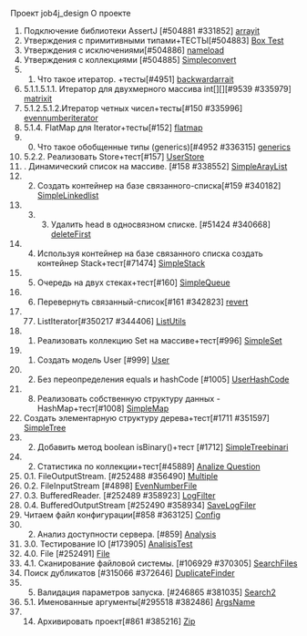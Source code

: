 Проект job4j_design
О проекте
1. Подключение библиотеки AssertJ [#504881 #331852]
[arrayit](https://github.com/as310788/-job4j_design/commit/0ed5391ed33e34cc891da74354fbc7d18067245a)
2. Утверждения с примитивными типами+ТЕСТЫ[#504883]
[Box Test](https://github.com/as310788/-job4j_design/blob/master/images/BoxTest.png)
3. Утверждения с исключениями[#504886] 
[nameload](https://github.com/as310788/-job4j_design/commit/ecc13121a3d6381e11d0a3e11f662f46c7c99660)
4. Утверждения с коллекциями [#504885]
[Simpleconvert](https://github.com/as310788/-job4j_design/blob/master/images/Simpleconvert.png)
5. 1. Что такое итератор. +тесты[#4951]
[backwardarrait](https://github.com/as310788/-job4j_design/commit/b13254550450894909fa54abfc67ca7fce895cbd)
6. 5.1.1.5.1.1. Итератор для двухмерного массива int[][][#9539 #335979]
[matrixit](https://github.com/as310788/-job4j_design/commit/b8af2cbeba64ab701de82851a620d6f58124d71c)
7. 5.1.2.5.1.2.Итератор четных чисел+тесты[#150 #335996]
[evennumberiterator](https://github.com/as310788/-job4j_design/commit/2b6b402b4c8a6aef6bc1028b27f014dc3799f511)
8. 5.1.4. FlatMap для Iterator<Iterator>+тесты[#152]
[flatmap](https://github.com/as310788/-job4j_design/commit/ae86895ded153f39da39c14a729e4c395577b814)
9. 00. Что такое обобщенные типы (generics)[#4952 #336315]
[generics](https://github.com/as310788/-job4j_design/commit/d5d705e180657c0082260da37f209e75b09eec2c)
10. 5.2.2. Реализовать Store<T extends Base>+тест[#157]
[UserStore](https://github.com/as310788/-job4j_design/commit/eb43d2525dee4ca9d4b08289bacc25f8c166c183)
11. . Динамический список на массиве. [#158 #338552]
[SimpleArayList](https://github.com/as310788/-job4j_design/commit/68d6cdad26d20ac77905ba9a5414a52d1ca49ca5)
12. 2. Создать контейнер на базе связанного-списка[#159 #340182]
[SimpleLinkedlist](https://github.com/as310788/-job4j_design/commit/ffed66927e8e8aca0fd2f01846fd520ec71b3d8a)
13. 3. 3. Удалить head в односвязном списке. [#51424 #340668]
[deleteFirst](https://github.com/as310788/-job4j_design/commit/94bdd85eeb820012f1cff38f9e6b191c8aebc22d)
14. 4. Используя контейнер на базе связанного списка создать контейнер Stack+тест[#71474]
[SimpleStack](https://github.com/as310788/-job4j_design/blob/master/images/SimpleStack.png)
15. 5. Очередь на двух стеках+тест[#160]
[SimpleQueue](https://github.com/as310788/-job4j_design/blob/master/images/SimpleQueue.png)
16. 6. Перевернуть связанный-список[#161 #342823]
[revert](https://github.com/as310788/-job4j_design/blob/master/images/revert.png)
17. 77. ListIterator[#350217 #344406]
[ListUtils](https://github.com/as310788/-job4j_design/blob/master/images/ListUtils.png)
18. 1. Реализовать коллекцию Set на массиве+тест[#996]
[SimpleSet](https://github.com/as310788/-job4j_design/blob/master/images/SimpleSet.png)
19. 1. Создать модель User [#999]
[User](https://github.com/as310788/-job4j_design/blob/master/images/User.png)
20. 2. Без переопределения equals и hashCode [#1005]
[UserHashCode](https://github.com/as310788/-job4j_design/blob/master/images/User%20HashCode.png)
21. 8. Реализовать собственную структуру данных - HashMap+тест[#1008]
[SimpleMap](https://github.com/as310788/-job4j_design/blob/master/images/SimpleMap.png)
22. Создать элементарную структуру дерева+тест[#1711 #351597]
[SimpleTree](https://github.com/as310788/-job4j_design/blob/master/images/SimpleTree.png)
23. 2. Добавить метод boolean isBinary()+тест [#1712]
[SimpleTreebinari](https://github.com/as310788/-job4j_design/blob/master/images/SimpleTreebinary.png)
24. 2. Статистика по коллекции+тест[#45889]
[Analize Question](https://github.com/as310788/-job4j_design/blob/master/images/analize%20question.png)
25. 0.1. FileOutputStream. [#252488 #356490]
[Multiple](https://github.com/as310788/-job4j_design/blob/master/images/Multiple.png)
26. 0.2. FileInputStream [#4898]
[EvenNumberFile](https://github.com/as310788/-job4j_design/blob/master/images/EvenNumberFile.png)
27. 0.3. BufferedReader. [#252489 #358923]
[LogFilter](https://github.com/as310788/-job4j_design/blob/master/images/LogFilter.png)
28. 0.4. BufferedOutputStream [#252490 #358934]
[SaveLogFiler](https://github.com/as310788/-job4j_design/blob/master/images/SaveLogFilter.png)
29. Читаем файл конфигурации[#858 #363125]
[Config](https://github.com/as310788/-job4j_design/blob/master/images/Config.png)
30. 2. Анализ доступности сервера. [#859]
[Analysis](https://github.com/as310788/-job4j_design/commit/0269ee462d4ff5f57f1e0f403a5e69e622485023)
31. 3.0. Тестирование IO [#173905]
[AnalisisTest](https://github.com/as310788/-job4j_design/blob/master/images/AnalisisTest.png)
32. 4.0. File [#252491]
[File](https://github.com/as310788/-job4j_design/blob/master/images/File.png)
33. 4.1. Сканирование файловой системы. [#106929 #370305]
[SearchFiles](https://github.com/as310788/-job4j_design/blob/master/images/SearchFiles.png)
34. Поиск дубликатов [#315066 #372646]
[DuplicateFinder](https://github.com/as310788/-job4j_design/blob/master/images/DuplicateFinder.png)
35. 5. Валидация параметров запуска. [#246865 #381035]
[Search2](https://github.com/as310788/-job4j_design/commit/363b13d6f8aa3b71a236cb1360b98a22a73d4cab)
36. 5.1. Именованные аргументы[#295518 #382486]
[ArgsName](https://github.com/as310788/-job4j_design/blob/master/images/ArgsName.png)
37. 14. Архивировать проект[#861 #385216]
[Zip](https://github.com/as310788/-job4j_design/commit/8b871f4b0557d9ff589f3db55c22346085631a6f)

